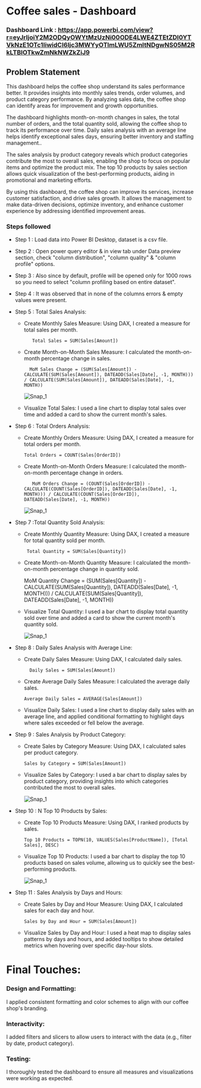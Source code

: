 # Coffee sales - Dashboard

### Dashboard Link : https://app.powerbi.com/view?r=eyJrIjoiY2M2ODQyOWYtMzUzNi00ODE4LWE4ZTEtZDI0YTVkNzE1OTc1IiwidCI6Ijc3MWYyOTlmLWU5ZmItNDgwNS05M2RkLTBlOTkwZmNkNWZkZiJ9

## Problem Statement

This dashboard helps the coffee shop understand its sales performance better. It provides insights into monthly sales trends, order volumes, and product category performance. By analyzing sales data, the coffee shop can identify areas for improvement and growth opportunities.

The dashboard highlights month-on-month changes in sales, the total number of orders, and the total quantity sold, allowing the coffee shop to track its performance over time. Daily sales analysis with an average line helps identify exceptional sales days, ensuring better inventory and staffing management..

The sales analysis by product category reveals which product categories contribute the most to overall sales, enabling the shop to focus on popular items and optimize the product mix. The top 10 products by sales section allows quick visualization of the best-performing products, aiding in promotional and marketing efforts.

By using this dashboard, the coffee shop can improve its services, increase customer satisfaction, and drive sales growth. It allows the management to make data-driven decisions, optimize inventory, and enhance customer experience by addressing identified improvement areas.

### Steps followed 

- Step 1 : Load data into Power BI Desktop, dataset is a csv file.
- Step 2 : Open power query editor & in view tab under Data preview section, check "column distribution", "column quality" & "column profile" options.
- Step 3 : Also since by default, profile will be opened only for 1000 rows so you need to select "column profiling based on entire dataset".
- Step 4 : It was observed that in none of the columns errors & empty values were present.
- Step 5 : Total Sales Analysis:
   -  Create Monthly Sales Measure: Using DAX, I created a measure for total sales per month.
           
             Total Sales = SUM(Sales[Amount])
   -  Create Month-on-Month Sales Measure: I calculated the month-on-month percentage change in sales.

            MoM Sales Change = (SUM(Sales[Amount]) - CALCULATE(SUM(Sales[Amount]), DATEADD(Sales[Date], -1, MONTH))) / CALCULATE(SUM(Sales[Amount]), DATEADD(Sales[Date], -1, MONTH))
      ![Snap_1](https://github.com/akshinth/Coffee-sales-Powerbi-project/assets/108680058/2a785865-099d-491c-a8f6-9242ba505750)

   -  Visualize Total Sales: I used a line chart to display total sales over time and added a card to show the current month's sales.
- Step 6 : Total Orders Analysis:
  -    Create Monthly Orders Measure: Using DAX, I created a measure for total orders per month.

           Total Orders = COUNT(Sales[OrderID])
 
  - Create Month-on-Month Orders Measure: I calculated the month-on-month percentage change in orders.

           MoM Orders Change = (COUNT(Sales[OrderID]) - CALCULATE(COUNT(Sales[OrderID]), DATEADD(Sales[Date], -1, MONTH))) / CALCULATE(COUNT(Sales[OrderID]), DATEADD(Sales[Date], -1, MONTH))
       ![Snap_1](https://github.com/akshinth/Coffee-sales-Powerbi-project/assets/108680058/290febf1-5fff-4140-9a2c-b5f08ac72c87)

- Step 7 :Total Quantity Sold Analysis:
   - Create Monthly Quantity Measure: Using DAX, I created a measure for total quantity sold per month.

          Total Quantity = SUM(Sales[Quantity])

   -  Create Month-on-Month Quantity Measure: I calculated the month-on-month percentage change in quantity sold.

         MoM Quantity Change = (SUM(Sales[Quantity]) - CALCULATE(SUM(Sales[Quantity]), DATEADD(Sales[Date], -1, MONTH))) / CALCULATE(SUM(Sales[Quantity]), DATEADD(Sales[Date], -1, MONTH))

   - Visualize Total Quantity: I used a bar chart to display total quantity sold over time and added a card to show the current month's quantity sold.

     ![Snap_1](https://github.com/akshinth/Coffee-sales-Powerbi-project/assets/108680058/b04c8276-e47f-4f8f-92a3-a3f810caf5c0)

        
- Step 8 : Daily Sales Analysis with Average Line:
     - Create Daily Sales Measure: Using DAX, I calculated daily sales.

             Daily Sales = SUM(Sales[Amount])
    -  Create Average Daily Sales Measure: I calculated the average daily sales.

           Average Daily Sales = AVERAGE(Sales[Amount])
    - Visualize Daily Sales: I used a line chart to display daily sales with an average line, and applied conditional formatting to highlight days where sales exceeded or fell below the average.
        
 - Step 9 : Sales Analysis by Product Category:
   - Create Sales by Category Measure: Using DAX, I calculated sales per product category.

         Sales by Category = SUM(Sales[Amount])
   - Visualize Sales by Category: I used a bar chart to display sales by product category, providing insights into which categories contributed the most to overall sales.
         
        ![Snap_1](https://github.com/akshinth/Coffee-sales-Powerbi-project/assets/108680058/4d381a64-6593-4cf4-ab47-976ab5cd3e2b)

 
 
 - Step 10 : N Top 10 Products by Sales:
    - Create Top 10 Products Measure: Using DAX, I ranked products by sales.

          Top 10 Products = TOPN(10, VALUES(Sales[ProductName]), [Total Sales], DESC)
   -    Visualize Top 10 Products: I used a bar chart to display the top 10 products based on sales volume, allowing us to quickly see the best-performing products.

        ![Snap_1](https://github.com/akshinth/Coffee-sales-Powerbi-project/assets/108680058/e93149be-8c57-44ea-ab3a-2dc012b4347f)
 

 
 - Step 11 : Sales Analysis by Days and Hours:

   - Create Sales by Day and Hour Measure: Using DAX, I calculated sales for each day and hour.

         Sales by Day and Hour = SUM(Sales[Amount])
   - Visualize Sales by Day and Hour: I used a heat map to display sales patterns by days and hours, and added tooltips to show detailed metrics when hovering over specific day-hour slots.

# Final Touches:

### Design and Formatting: 
I applied consistent formatting and color schemes to align with our coffee shop's branding.

### Interactivity: 
I added filters and slicers to allow users to interact with the data (e.g., filter by date, product category).

### Testing: 
I thoroughly tested the dashboard to ensure all measures and visualizations were working as expected.

